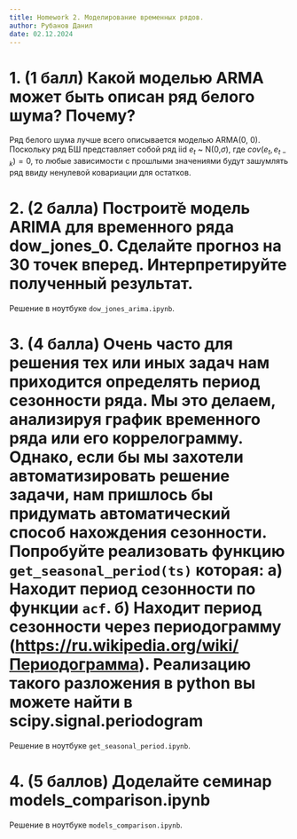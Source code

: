 ```yaml
---
title: Homework 2. Моделирование временных рядов.
author: Рубанов Данил
date: 02.12.2024
---
```


# 1. (1 балл) Какой моделью ARMA может быть описан ряд белого шума? Почему?

Ряд белого шума лучше всего описывается моделью ARMA(0, 0). Поскольку ряд БШ представляет собой ряд iid $e_t$ \~ N(0,$\sigma$), где $cov(e_t, e_{t-k})=0$, то любые зависимости с прошлыми значениями будут зашумлять ряд ввиду ненулевой ковариации для остатков.

# 2. (2 баллa) Построит̆е модель ARIMA для временного ряда dow_jones_0. Сделайте прогноз на 30 точек вперед. Интерпретируйте полученный результат.

Решение в ноутбуке `dow_jones_arima.ipynb`.

# 3. (4 балла) Очень часто для решения тех или иных задач нам приходится определять период сезонности ряда. Мы это делаем, анализируя график временного ряда или его коррелограмму. Однако, если бы мы захотели автоматизировать решение задачи, нам пришлось бы придумать автоматический способ нахождения сезонности. Попробуйте реализовать функцию `get_seasonal_period(ts)` которая: а) Находит период сезонности по функции `acf`. б) Находит период сезонности через периодограмму (https://ru.wikipedia.org/wiki/Периодограмма). Реализацию такого разложения в python вы можете найти в scipy.signal.periodogram

Решение в ноутбуке `get_seasonal_period.ipynb`.

# 4. (5 баллов) Доделайте семинар models_comparison.ipynb

Решение в ноутбуке `models_comparison.ipynb`.